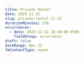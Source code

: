 ```yaml
---
title: Private Rental
date: 2025-11-22
slug: private-rental-11-22
durationMinutes: 270
occurrences:
  - date: 2025-11-22 10:30:00-0500
    fieldGroup: occurrence
draft: false
dateRange: Nov 22
fmContentType: event
---
```

